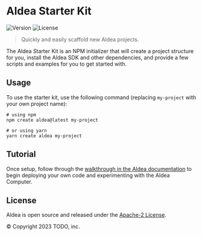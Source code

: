 # Aldea Starter Kit

![Version](https://img.shields.io/npm/v/create-aldea?style=flat-square)
![License](https://img.shields.io/npm/l/create-aldea?style=flat-square)

> Quickly and easily scaffold new Aldea projects.

The Aldea Starter Kit is an NPM initializer that will create a project structure for you, install the Aldea SDK and other dependencies, and provide a few scripts and examples for you to get started with.

## Usage

To use the starter kit, use the following command (replacing `my-project` with your own project name):

```shell
# using npm
npm create aldea@latest my-project

# or using yarn
yarn create aldea my-project
```

## Tutorial

Once setup, follow through the [walkthrough in the Aldea documentation](https://docs.aldea.computer/getting-started/starter-kit) to begin deploying your own code and experimenting with the Aldea Computer.

## License

Aldea is open source and released under the [Apache-2 License](https://github.com/aldeacomputer/aldea-js/blob/main/packages/compiler/LICENSE).

© Copyright 2023 TODO, inc.
